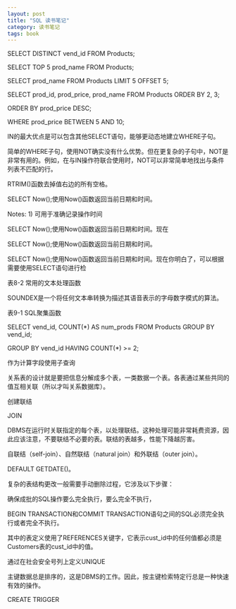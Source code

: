 ```yaml
---
layout: post
title: "SQL 读书笔记"
category: 读书笔记
tags: book
---
```


SELECT DISTINCT vend_id FROM Products;


SELECT TOP 5 prod_name FROM Products;


SELECT prod_name FROM Products LIMIT 5 OFFSET 5;


SELECT prod_id, prod_price, prod_name FROM Products ORDER BY 2, 3;


ORDER BY prod_price DESC;


WHERE prod_price BETWEEN 5 AND 10;


IN的最大优点是可以包含其他SELECT语句，能够更动态地建立WHERE子句。


简单的WHERE子句，使用NOT确实没有什么优势。但在更复杂的子句中，NOT是非常有用的。例如，在与IN操作符联合使用时，NOT可以非常简单地找出与条件列表不匹配的行。


RTRIM()函数去掉值右边的所有空格。


SELECT Now();使用Now()函数返回当前日期和时间。


Notes: 1) 可用于准确记录操作时间

SELECT Now();使用Now()函数返回当前日期和时间。现在


SELECT Now();使用Now()函数返回当前日期和时间。


SELECT Now();使用Now()函数返回当前日期和时间。现在你明白了，可以根据需要使用SELECT语句进行检


表8-2 常用的文本处理函数


SOUNDEX是一个将任何文本串转换为描述其语音表示的字母数字模式的算法。


表9-1 SQL聚集函数


SELECT vend_id, COUNT(*) AS num_prods FROM Products GROUP BY vend_id;


GROUP BY vend_id HAVING COUNT(*) >= 2;


作为计算字段使用子查询


关系表的设计就是要把信息分解成多个表，一类数据一个表。各表通过某些共同的值互相关联（所以才叫关系数据库）。


创建联结


JOIN


DBMS在运行时关联指定的每个表，以处理联结。这种处理可能非常耗费资源，因此应该注意，不要联结不必要的表。联结的表越多，性能下降越厉害。


自联结（self-join）、自然联结（natural join）和外联结（outer join）。


DEFAULT GETDATE()。


复杂的表结构更改一般需要手动删除过程，它涉及以下步骤：


确保成批的SQL操作要么完全执行，要么完全不执行，


BEGIN TRANSACTION和COMMIT TRANSACTION语句之间的SQL必须完全执行或者完全不执行。


其中的表定义使用了REFERENCES关键字，它表示cust_id中的任何值都必须是Customers表的cust_id中的值。


通过在社会安全号列上定义UNIQUE


主键数据总是排序的，这是DBMS的工作。因此，按主键检索特定行总是一种快速有效的操作。


CREATE TRIGGER

